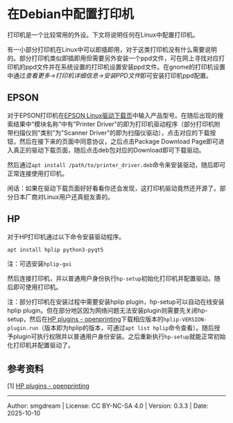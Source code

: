 # 在Debian中配置打印机
打印机是一个比较常用的外设。下文将说明任何在Linux中配置打印机。  

有一小部分打印机在Linux中可以即插即用，对于这类打印机没有什么需要说明的。部分打印机类似即插即用但需要另外安装一个ppd文件，可在网上寻找对应打印机的ppd文件并在系统设置的打印机设置安装ppd文件。在gnome的打印机设置中通过*查看更多->打印机详细信息->安装PPD文件*即可安装打印机ppd配置。  

## EPSON
对于EPSON打印机在[EPSON Linux驱动下载页](https://download.ebz.epson.net/dsc/search/01/search/?OSC=LX)中输入产品型号。在随后出现的搜索结果中“模块名称”中有"Printer Driver"的即为打印机驱动程序（部分打印机附带扫描仪则“类别”为"Scanner Driver"的即为扫描仪驱动），点击对应的下载按钮，然后在接下来的页面中同意协议，之后点击Package Download Page即可进入真正的驱动下载页面，随后点击deb包对应的Download即可下载驱动。  

然后通过`apt install /path/to/printer_driver.deb`命令来安装驱动，随后即可正常连接使用打印机。  

闲话：如果在驱动下载页面好好看看你还会发现，这打印机驱动竟然还开源了。部分日本厂商对Linux用户还真挺友善的。  

## HP
对于HP打印机通过以下命令安装驱动程序。  
```
apt install hplip python3-pyqt5
```
注：可选安装`hplip-gui`  

然后连接打印机，并以普通用户身份执行`hp-setup`初始化打印机并配置驱动。随后即可使用打印机。  

注：部分打印机在安装过程中需要安装hplip plugin，hp-setup可以自动在线安装hplip plugin。但在部分地区因为网络问题无法安装plugin则需要先关闭hp-setup，然后在[HP plugins - openprinting](https://www.openprinting.org/download/printdriver/auxfiles/HP/plugins/)下载相应版本的`hplip-VERSION-plugin.run`（版本即为hplip的版本，可通过`apt list hplip`命令查看）。随后授予plugin可执行权限并以普通用户身份安装。之后重新执行`hp-setup`就能正常初始化打印机并配置驱动了。  

## 参考资料

\[1\] [HP plugins - openprinting](https://www.openprinting.org/download/printdriver/auxfiles/HP/plugins/)  

---
Author: smgdream | License: CC BY-NC-SA 4.0 | Version: 0.3.3 | Date: 2025-10-10
